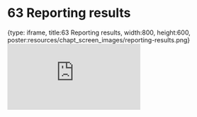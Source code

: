 # 63 Reporting results
 
{type: iframe, title:63 Reporting results, width:800, height:600, poster:resources/chapt_screen_images/reporting-results.png}
![](https://datatrail-jhu.github.io/DataTrail_ReOrg/no_toc/reporting-results.html)
 

 
